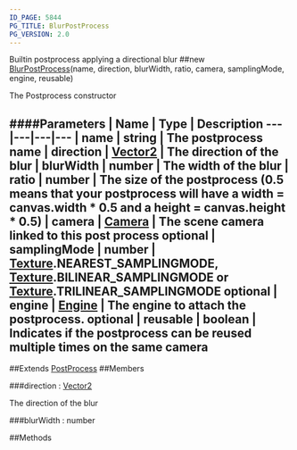 ```yaml
---
ID_PAGE: 5844
PG_TITLE: BlurPostProcess
PG_VERSION: 2.0
---
```


Builtin postprocess applying a directional blur
##new [BlurPostProcess](page.php?p=5844)(name, direction, blurWidth, ratio, camera, samplingMode, engine, reusable)


The Postprocess constructor


####Parameters
 | Name | Type | Description
---|---|---|---
 | name | string | The postprocess name
 | direction | [Vector2](page.php?p=5807) | The direction of the blur
 | blurWidth | number | The width of the blur
 | ratio | number | The size of the postprocess (0.5 means that your postprocess will have a width = canvas.width * 0.5 and a height = canvas.height * 0.5)
 | camera | [Camera](page.php?p=5702) | The scene camera linked to this post process
optional | samplingMode | number | [Texture](page.php?p=5790).NEAREST_SAMPLINGMODE, [Texture](page.php?p=5790).BILINEAR_SAMPLINGMODE or [Texture](page.php?p=5790).TRILINEAR_SAMPLINGMODE
optional | engine | [Engine](page.php?p=5700) | The engine to attach the postprocess.
optional | reusable | boolean | Indicates if the postprocess can be reused multiple times on the same camera
---

##Extends [PostProcess](page.php?p=5841)
##Members

###direction : [Vector2](page.php?p=5807)



The direction of the blur


###blurWidth : number




##Methods
